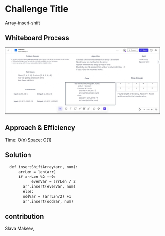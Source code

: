 # Challenge Title

Array-insert-shift

## Whiteboard Process

![arrayShift](arrayShift.jpg)

## Approach & Efficiency

Time: O(n)
Space: O(1)

## Solution

      def insertShiftArray(arr, num):
          arrLen = len(arr)
          if arrLen %2 ==0:
                evenVar = arrLen / 2
            arr.insert(evenVar, num)
            else:
            oddVar = (arrLen/2) +1
            arr.insert(oddVar, num)

## contribution

Slava Makeev,
